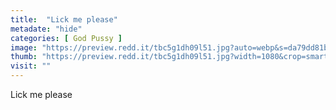 ```yaml
---
title:  "Lick me please"
metadate: "hide"
categories: [ God Pussy ]
image: "https://preview.redd.it/tbc5g1dh09l51.jpg?auto=webp&s=da79dd81b9aae7adb72a72c0f562d0f4076d4d33"
thumb: "https://preview.redd.it/tbc5g1dh09l51.jpg?width=1080&crop=smart&auto=webp&s=c3337caa0e2a510f3211beee2e43de1731f1021c"
visit: ""
---
```

Lick me please

